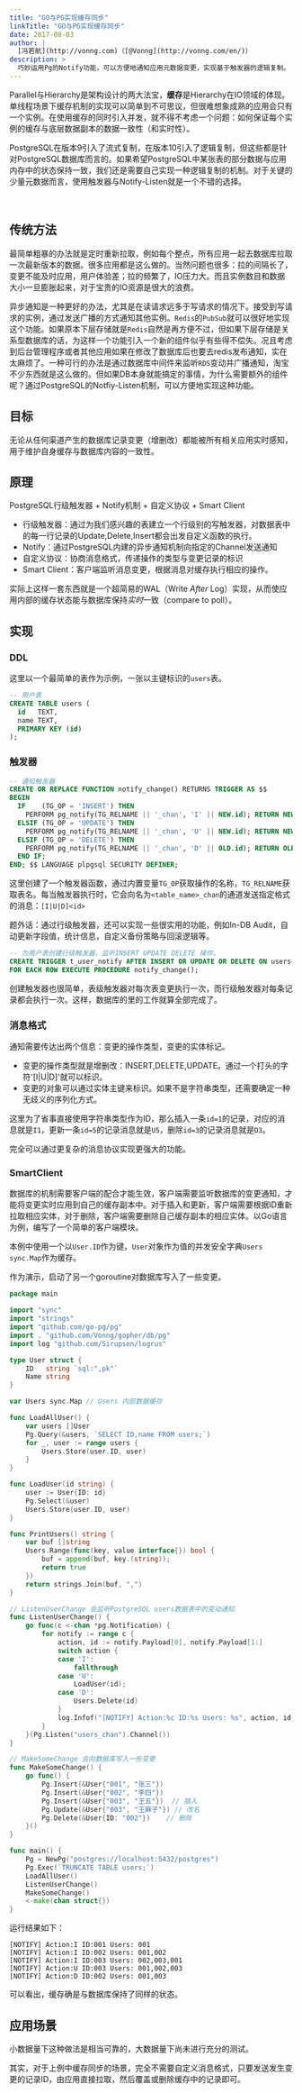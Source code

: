 ```yaml
---
title: "GO与PG实现缓存同步"
linkTitle: "GO与PG实现缓存同步"
date: 2017-08-03
author: |
  [冯若航](http://vonng.com)（[@Vonng](http://vonng.com/en/)）
description: >
  巧妙运用Pg的Notify功能，可以方便地通知应用元数据变更，实现基于触发器的逻辑复制。
---
```


​	Parallel与Hierarchy是架构设计的两大法宝，**缓存**是Hierarchy在IO领域的体现。单线程场景下缓存机制的实现可以简单到不可思议，但很难想象成熟的应用会只有一个实例。在使用缓存的同时引入并发，就不得不考虑一个问题：如何保证每个实例的缓存与底层数据副本的数据一致性（和实时性）。

​	PostgreSQL在版本9引入了流式复制，在版本10引入了逻辑复制，但这些都是针对PostgreSQL数据库而言的。如果希望PostgreSQL中某张表的部分数据与应用内存中的状态保持一致，我们还是需要自己实现一种逻辑复制的机制。对于关键的少量元数据而言，使用触发器与Notify-Listen就是一个不错的选择。

​	

## 传统方法

​	最简单粗暴的办法就是定时重新拉取，例如每个整点，所有应用一起去数据库拉取一次最新版本的数据。很多应用都是这么做的。当然问题也很多：拉的间隔长了，变更不能及时应用，用户体验差；拉的频繁了，IO压力大。而且实例数目和数据大小一旦膨胀起来，对于宝贵的IO资源是很大的浪费。

​	异步通知是一种更好的办法，尤其是在读请求远多于写请求的情况下。接受到写请求的实例，通过发送广播的方式通知其他实例。`Redis`的`PubSub`就可以很好地实现这个功能。如果原本下层存储就是`Redis`自然是再方便不过，但如果下层存储是关系型数据库的话，为这样一个功能引入一个新的组件似乎有些得不偿失。况且考虑到后台管理程序或者其他应用如果在修改了数据库后也要去redis发布通知，实在太麻烦了。一种可行的办法是通过数据库中间件来监听`RDS`变动并广播通知，淘宝不少东西就是这么做的。但如果DB本身就能搞定的事情，为什么需要额外的组件呢？通过PostgreSQL的Notfiy-Listen机制，可以方便地实现这种功能。

## 目标

无论从任何渠道产生的数据库记录变更（增删改）都能被所有相关应用实时感知，用于维护自身缓存与数据库内容的一致性。



## 原理

PostgreSQL行级触发器 + Notify机制 + 自定义协议 + Smart Client

* 行级触发器：通过为我们感兴趣的表建立一个行级别的写触发器，对数据表中的每一行记录的Update,Delete,Insert都会出发自定义函数的执行。
* Notify：通过PostgreSQL内建的异步通知机制向指定的Channel发送通知
* 自定义协议：协商消息格式，传递操作的类型与变更记录的标识
* Smart Client：客户端监听消息变更，根据消息对缓存执行相应的操作。

实际上这样一套东西就是一个超简易的WAL（Write *After* Log）实现，从而使应用内部的缓存状态能与数据库保持*实时*一致（compare to poll）。



## 实现

### DDL

这里以一个最简单的表作为示例，一张以主键标识的`users`表。

```sql
-- 用户表
CREATE TABLE users (
  id   TEXT,
  name TEXT,
  PRIMARY KEY (id)
);
```

### 触发器

```sql
-- 通知触发器
CREATE OR REPLACE FUNCTION notify_change() RETURNS TRIGGER AS $$
BEGIN
  IF    (TG_OP = 'INSERT') THEN 
	PERFORM pg_notify(TG_RELNAME || '_chan', 'I' || NEW.id); RETURN NEW;
  ELSIF (TG_OP = 'UPDATE') THEN 
	PERFORM pg_notify(TG_RELNAME || '_chan', 'U' || NEW.id); RETURN NEW;
  ELSIF (TG_OP = 'DELETE') THEN 
	PERFORM pg_notify(TG_RELNAME || '_chan', 'D' || OLD.id); RETURN OLD;
  END IF;
END; $$ LANGUAGE plpgsql SECURITY DEFINER;
```

这里创建了一个触发器函数，通过内置变量`TG_OP`获取操作的名称，`TG_RELNAME`获取表名。每当触发器执行时，它会向名为`<table_name>_chan`的通道发送指定格式的消息：`[I|U|D]<id>`

题外话：通过行级触发器，还可以实现一些很实用的功能，例如In-DB Audit，自动更新字段值，统计信息，自定义备份策略与回滚逻辑等。

```sql
-- 为用户表创建行级触发器，监听INSERT UPDATE DELETE 操作。
CREATE TRIGGER t_user_notify AFTER INSERT OR UPDATE OR DELETE ON users
FOR EACH ROW EXECUTE PROCEDURE notify_change();
```

创建触发器也很简单，表级触发器对每次表变更执行一次，而行级触发器对每条记录都会执行一次。这样，数据库的里的工作就算全部完成了。

### 消息格式

通知需要传达出两个信息：变更的操作类型，变更的实体标记。

* 变更的操作类型就是增删改：INSERT,DELETE,UPDATE。通过一个打头的字符'[I|U|D]'就可以标识。
* 变更的对象可以通过实体主键来标识。如果不是字符串类型，还需要确定一种无歧义的序列化方式。

这里为了省事直接使用字符串类型作为ID，那么插入一条`id=1`的记录，对应的消息就是`I1`，更新一条`id=5`的记录消息就是`U5`，删除`id=3`的记录消息就是`D3`。

完全可以通过更复杂的消息协议实现更强大的功能。

### SmartClient

数据库的机制需要客户端的配合才能生效，客户端需要监听数据库的变更通知，才能将变更实时应用到自己的缓存副本中。对于插入和更新，客户端需要根据ID重新拉取相应实体，对于删除，客户端需要删除自己缓存副本的相应实体。以Go语言为例，编写了一个简单的客户端模块。

本例中使用一个以`User.ID`作为键，`User`对象作为值的并发安全字典`Users sync.Map`作为缓存。

作为演示，启动了另一个goroutine对数据库写入了一些变更。

```go
package main

import "sync"
import "strings"
import "github.com/go-pg/pg"
import . "github.com/Vonng/gopher/db/pg"
import log "github.com/Sirupsen/logrus"

type User struct {
	ID   string `sql:",pk"`
	Name string
}

var Users sync.Map // Users 内部数据缓存

func LoadAllUser() {
	var users []User
	Pg.Query(&users, `SELECT ID,name FROM users;`)
	for _, user := range users {
		Users.Store(user.ID, user)
	}
}

func LoadUser(id string) {
	user := User{ID: id}
	Pg.Select(&user)
	Users.Store(user.ID, user)
}

func PrintUsers() string {
	var buf []string
	Users.Range(func(key, value interface{}) bool {
		buf = append(buf, key.(string));
		return true
	})
	return strings.Join(buf, ",")
}

// ListenUserChange 会监听PostgreSQL users数据表中的变动通知
func ListenUserChange() {
	go func(c <-chan *pg.Notification) {
		for notify := range c {
			action, id := notify.Payload[0], notify.Payload[1:]
			switch action {
			case 'I':
				fallthrough
			case 'U':
				LoadUser(id);
			case 'D':
				Users.Delete(id)
			}
			log.Infof("[NOTIFY] Action:%c ID:%s Users: %s", action, id, PrintUsers())
		}
	}(Pg.Listen("users_chan").Channel())
}

// MakeSomeChange 会向数据库写入一些变更
func MakeSomeChange() {
	go func() {
		Pg.Insert(&User{"001", "张三"})
		Pg.Insert(&User{"002", "李四"})
		Pg.Insert(&User{"003", "王五"})  // 插入
		Pg.Update(&User{"003", "王麻子"}) // 改名
		Pg.Delete(&User{ID: "002"})    // 删除
	}()
}

func main() {
	Pg = NewPg("postgres://localhost:5432/postgres")
	Pg.Exec(`TRUNCATE TABLE users;`)
	LoadAllUser()
	ListenUserChange()
	MakeSomeChange()
	<-make(chan struct{})
}
```

运行结果如下：

```
[NOTIFY] Action:I ID:001 Users: 001          
[NOTIFY] Action:I ID:002 Users: 001,002      
[NOTIFY] Action:I ID:003 Users: 002,003,001  
[NOTIFY] Action:U ID:003 Users: 001,002,003  
[NOTIFY] Action:D ID:002 Users: 001,003      
```

可以看出，缓存确是与数据库保持了同样的状态。



## 应用场景

小数据量下这种做法是相当可靠的，大数据量下尚未进行充分的测试。

其实，对于上例中缓存同步的场景，完全不需要自定义消息格式，只要发送发生变更的记录ID，由应用直接拉取，然后覆盖或删除缓存中的记录即可。